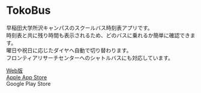 # TokoBus
早稲田大学所沢キャンパスのスクールバス時刻表アプリです。  
時刻表と共に残り時間も表示されるため、どのバスに乗れるか簡単に確認できます。  
曜日や祝日に応じたダイヤへ自動で切り替わります。  
フロンティアリサーチセンターへのシャトルバスにも対応しています。  


[Web版](https://twajp.github.io/TokoBus/#/)  
[Apple App Store](https://apps.apple.com/jp/app/tokobus-%E6%89%80%E6%B2%A2%E3%82%AD%E3%83%A3%E3%83%B3%E3%83%91%E3%82%B9%E6%99%82%E5%88%BB%E8%A1%A8%E3%82%A2%E3%83%97%E3%83%AA/id6443772387)  
Google Play Store
